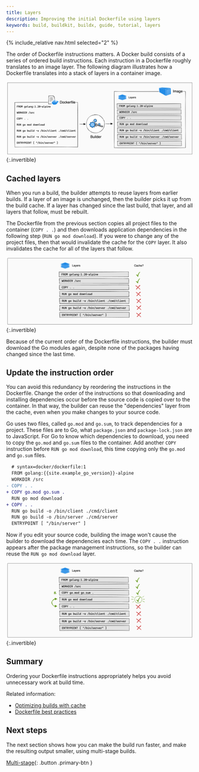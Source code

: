 ```yaml
---
title: Layers
description: Improving the initial Dockerfile using layers
keywords: build, buildkit, buildx, guide, tutorial, layers
---
```


{% include_relative nav.html selected="2" %}

The order of Dockerfile instructions matters. A Docker build consists of a series
of ordered build instructions. Each instruction in a Dockerfile roughly translates
to an image layer. The following diagram illustrates how a Dockerfile translates
into a stack of layers in a container image.

![From Dockerfile to layers](./images/layers.png){:.invertible}

## Cached layers

When you run a build, the builder attempts to reuse layers from earlier builds.
If a layer of an image is unchanged, then the builder picks it up from the build cache.
If a layer has changed since the last build, that layer, and all layers that follow, must be rebuilt.

The Dockerfile from the previous section copies all project files to the
container (`COPY . .`) and then downloads application dependencies in the
following step (`RUN go mod download`). If you were to change any of the project
files, then that would invalidate the cache for the `COPY` layer. It also invalidates
the cache for all of the layers that follow.

![Layer cache is bust](./images/cache-bust.png){:.invertible}

Because of the current order of the Dockerfile instructions, the builder must
download the Go modules again, despite none of the packages having changed since
the last time.

## Update the instruction order

You can avoid this redundancy by reordering the instructions in the Dockerfile.
Change the order of the instructions so that downloading and installing dependencies
occur before the source code is copied over to the container. In that way, the
builder can reuse the "dependencies" layer from the cache, even when you
make changes to your source code.

Go uses two files, called `go.mod` and `go.sum`, to track dependencies for a project.
These files are to Go, what `package.json` and `package-lock.json` are to JavaScript.
For Go to know which dependencies to download, you need to copy the `go.mod` and
`go.sum` files to the container. Add another `COPY` instruction before
`RUN go mod download`, this time copying only the `go.mod` and `go.sum` files.

```diff
  # syntax=docker/dockerfile:1
  FROM golang:{{site.example_go_version}}-alpine
  WORKDIR /src
- COPY . .
+ COPY go.mod go.sum .
  RUN go mod download
+ COPY . .
  RUN go build -o /bin/client ./cmd/client
  RUN go build -o /bin/server ./cmd/server
  ENTRYPOINT [ "/bin/server" ]
```

Now if you edit your source code, building the image won't cause the
builder to download the dependencies each time. The `COPY . .` instruction
appears after the package management instructions, so the builder can reuse the
`RUN go mod download` layer.

![Reordered](./images/reordered-layers.png){:.invertible}

## Summary

Ordering your Dockerfile instructions appropriately helps you avoid unnecessary
work at build time.

Related information:

- [Optimizing builds with cache](../cache/index.md)
- [Dockerfile best practices](../../develop/develop-images/dockerfile_best-practices.md)

## Next steps

The next section shows how you can make the build run faster, and make the
resulting output smaller, using multi-stage builds.

[Multi-stage](multi-stage.md){: .button .primary-btn }

